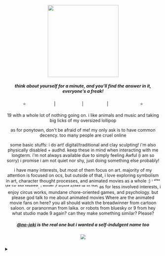 <p align="center">
<a title="CALM YOUR ASS DOWN!!!!! FUCK YOU LOOKING CRAZY FOR!!!!!!" href=https://open.spotify.com/album/3KpYyDP8q8sUBxatHaYEsP?si=Dk_MmskkR9OiDZgGgahQEA><img src="https://file.garden/Zdu77rwq23DtX9qX/scapey" width="229" height="234"></a>
<p align="center">
  <h5 align="center">
 
<i>think about yourself for a minute, and you'll find the answer in it, everyone's a freak!</i>
</p>

</h5>
<p align="center">
⭐<a title="instagram" href=https://www.instagram.com/no.joki/><img src="https://file.garden/Zdu77rwq23DtX9qX/insta.png" width="87" height="11"/></a> | <a title="toyhouse" href=https://toyhou.se/nojoki><img src="https://file.garden/Zdu77rwq23DtX9qX/toyhouse2.png" width="78" height="11"/></a> | <a title="twitter" href=https://x.com/no_joki><img src="https://file.garden/Zdu77rwq23DtX9qX/twitter.png" width="68" height="11"/></a> | <a title="deviantart" href=https://www.deviantart.com/nojoki><img src="https://file.garden/Zdu77rwq23DtX9qX/deviantart.png" width="99" height="11"/></a>⭐
<p align="center">
  19 with a whole lot of nothing going on. i like animals and music and taking big licks of my oversized lollipop
</p>
<p align="center">
  as for ponytown, don't be afraid of me! my only ask is to have common decency. too many people are cruel online
</p>
<p align="center">
  some basic stuffs: i do art! digital/traditional and clay sculpting! i'm also physically disabled + audhd. keep these in mind when interacting with me longterm. i'm not always available due to simply feeling Awful (i am so sorry) i promise i am not quiet nor shy, just doing something else probably!
</p>
<p align="center">
  i have many interests, but most of them focus on art. majority of my attention is focused on ocs, but outside of that, i love exploring symbolism in art, character thought processes, and animated movies as a whole :) ᶦ ᵃˡˢᵒ ˡᶦᵏᵉ ᶜᵃʳ ˢᵉᵃᵗ ʰᵉᵃᵈʳᵉˢᵗ. ᶦ ʷᵒⁿᵈᵉʳ ᶦᶠ ᵃⁿʸᵒⁿᵉ ᵖᶦᶜᵏᵉᵈ ᵘᵖ ᵒⁿ ᵗʰᵃᵗᵎ as for less involved interests, i enjoy circus works, mundane chore-oriented games, and psychology. but please god talk to me about animated movies Where are the animated movie fans on here? you all should watch the breadwinner from cartoon saloon. or paranorman from laika. or robots from bluesky or 9 from hey what studio made 9 again? can they make something similar? Please?

</p>
  <h5 align="center">
 
<i><a href="https://github.com/no-joki">@no-joki</a> is the real one but i wanted a self-indulgent name too</i>
</p>

</h5>


<h5 align="center">
 
![](https://komarev.com/ghpvc/?username=teens-of-deniale&color=orange)

</h5>
<p align="center"><details>
<summary></summary>
<p align="center">
<a title="TEENS OF DENIAL" href=https://open.spotify.com/album/3KpYyDP8q8sUBxatHaYEsP?si=KqcvuiW4TAuUIUsawAREig><img src="https://file.garden/Zdu77rwq23DtX9qX/20241026_181747.jpg" width="544" height="541"></a>
<p align="center"> <p align="center">
<a title="me and liv" href=https://file.garden/Zdu77rwq23DtX9qX/eminem.png><img src="https://file.garden/Zdu77rwq23DtX9qX/eminem.png" width="544" height="541"></a>
<p align="center">
</details>
